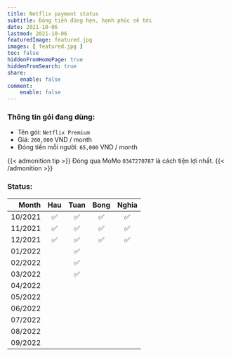 ```yaml
---
title: Netflix payment status
subtitle: Đóng tiền đúng hẹn, hạnh phúc sẽ tới
date: 2021-10-06
lastmod: 2021-10-06
featuredImage: featured.jpg
images: [ featured.jpg ]
toc: false
hiddenFromHomePage: true
hiddenFromSearch: true
share:
    enable: false
comment:
    enable: false
---
```


### Thông tin gói đang dùng:

* Tên gói: `Netflix Premium`
* Giá: `260,000` VND / month
* Đóng tiền mỗi người: `65,000` VND / month

{{< admonition tip >}}
Đóng qua MoMo `0347270787` là cách tiện lợi nhất.
{{< /admonition >}}

### Status:

| Month   | Hau  | Tuan | Bong | Nghia |
| ------: | :--: | :--: | :--: | :---: |
| 10/2021 |  ✅  | ✅   | ✅   |  ✅   |
| 11/2021 |  ✅  | ✅   | ✅   |  ✅   |
| 12/2021 |  ✅  | ✅   | ✅   |  ✅   |
| 01/2022 |      | ✅   |      |      |
| 02/2022 |      | ✅   |      |      |
| 03/2022 |      | ✅   |      |      |
| 04/2022 |      |     |      |       |
| 05/2022 |      |     |      |       |
| 06/2022 |      |     |      |       |
| 07/2022 |      |     |      |       |
| 08/2022 |      |     |      |       |
| 09/2022 |      |     |      |       |
